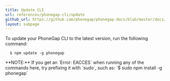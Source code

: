 ```yaml
---
title: Update CLI
url: references/phonegap-cli/update
github_url: https://github.com/phonegap/phonegap-docs/blob/master/docs/references/phonegap-cli/update.html.md
layout: subpage
---
```

 
To update your PhoneGap CLI to the latest version, run the following command:
    
      $ npm update -g phonegap

<div class="alert--info">**NOTE:** If you get an `Error: EACCES` when running any of the commands here, try prefixing it with `sudo`, such as:
    `$ sudo npm install -g phonegap` </div>
